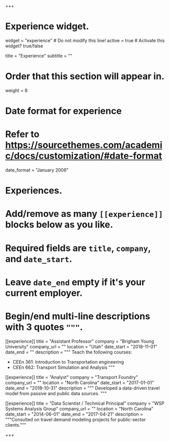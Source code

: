 +++
# Experience widget.
widget = "experience"  # Do not modify this line!
active = true  # Activate this widget? true/false

title = "Experience"
subtitle = ""

# Order that this section will appear in.
weight = 8

# Date format for experience
#   Refer to https://sourcethemes.com/academic/docs/customization/#date-format
date_format = "January 2006"

# Experiences.
#   Add/remove as many `[[experience]]` blocks below as you like.
#   Required fields are `title`, `company`, and `date_start`.
#   Leave `date_end` empty if it's your current employer.
#   Begin/end multi-line descriptions with 3 quotes `"""`.
[[experience]]
  title = "Assistant Professor"
  company = "Brigham Young University"
  company_url = ""
  location = "Utah"
  date_start = "2018-11-01"
  date_end = ""
  description = """
  Teach the following courses:

  * CEEn 361: Introduction to Transportation engineering
  * CEEn 662: Transport Simulation and Analysis
  """

[[experience]]
  title = "Analyst"
  company = "Transport Foundry"
  company_url = ""
  location = "North Carolina"
  date_start = "2017-01-01"
  date_end = "2018-10-31"
  description = """
  Developed a data-driven travel model from passive and public data sources.
  """

[[experience]]
  title = "Data Scientist / Technical Principal"
  company = "WSP Systems Analysis Group"
  company_url = ""
  location = "North Carolina"
  date_start = "2014-06-01"
  date_end = "2017-04-21"
  description = """Consulted on travel demand modeling projects for public-sector clients."""

+++
